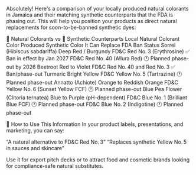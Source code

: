 
Absolutely! Here's a comparison of your locally produced natural colorants in Jamaica and their matching synthetic counterparts that the FDA is phasing out. This will help you position your products as direct natural replacements for soon-to-be-banned synthetic dyes:

🌿 Natural Colorants vs 🧪 Synthetic Counterparts
Local Natural Colorant	Color Produced	Synthetic Color It Can Replace	FDA Ban Status
Sorrel (Hibiscus sabdariffa)	Deep Red / Burgundy	FD&C Red No. 3 (Erythrosine)	✅ Ban in effect by Jan 2027
FD&C Red No. 40 (Allura Red)	🕐 Planned phase-out by 2026
Beetroot	Red to Violet	FD&C Red No. 40 and Red No. 3	✅ Ban/phase-out
Turmeric	Bright Yellow	FD&C Yellow No. 5 (Tartrazine)	🕐 Planned phase-out
Annatto (Achiote)	Orange to Reddish Orange	FD&C Yellow No. 6 (Sunset Yellow FCF)	🕐 Planned phase-out
Blue Pea Flower (Clitoria ternatea)	Blue to Purple (pH-dependent)	FD&C Blue No. 1 (Brilliant Blue FCF)	🕐 Planned phase-out
FD&C Blue No. 2 (Indigotine)	🕐 Planned phase-out

🧭 How to Use This Information
In your product labels, presentations, and marketing, you can say:

“A natural alternative to FD&C Red No. 3”
“Replaces synthetic Yellow No. 5 in sauces and skincare”

Use it for export pitch decks or to attract food and cosmetic brands looking for compliance-safe natural substitutes.

